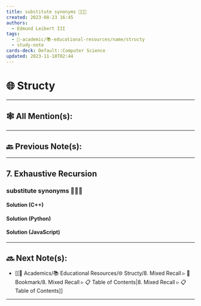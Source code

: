 ```yaml
---
title: substitute synonyms 👨🏽‍💻
created: 2023-08-23 16:45
authors:
  - Edmund Leibert III
tags:
  - 🔴-academic/📚-educational-resources/name/structy
  - study-note
cards-deck: Default::Computer Science
updated: 2023-11-18T02:44
---
```


# 🌐 Structy

---

## 🕸️ All Mention(s):

---

## 🔙 Previous Note(s):

---

## 7. Exhaustive Recursion

### **substitute synonyms 👨🏽‍💻**

#### Solution (C++)

#### Solution (Python)

#### Solution (JavaScript)

---

## 🔜 Next Note(s):
- [[🔴 Academics/📚 Educational Resources/🌐 Structy/8. Mixed Recall ▹ 🔖 Bookmark/8. Mixed Recall ▹ 📋 Table of Contents|8. Mixed Recall ▹ 📋 Table of Contents]]

---




